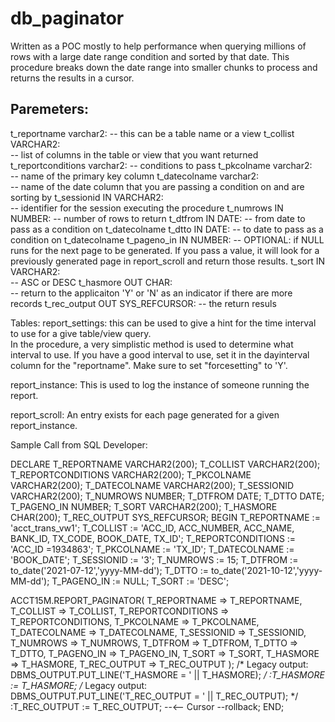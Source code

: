 # db_paginator
Written as a POC mostly to help performance when querying millions of rows with a large date range condition and sorted by that date. This procedure breaks down the date range into smaller chunks to process and returns the results in a cursor.

## Paremeters:

t_reportname varchar2: 
    -- this can be a table name or a view
t_collist VARCHAR2:  
    -- list of columns in the table or view that you want returned
t_reportconditions varchar2: 
    -- conditions to pass
t_pkcolname varchar2:  
    -- name of the primary key column
t_datecolname varchar2:  
    -- name of the date column that you are passing a condition on and are sorting by
t_sessionid IN VARCHAR2:  
    -- identifier for the session executing the procedure
t_numrows IN NUMBER: 
    -- number of rows to return
t_dtfrom IN DATE: 
    -- from date to pass as a condition on t_datecolname
t_dtto IN DATE: 
    -- to date to pass as a condition on t_datecolname
t_pageno_in IN NUMBER: 
    -- OPTIONAL: if NULL runs for the next page to be generated.  If you pass a value, it will look for a previously generated page in report_scroll and return those results.
t_sort IN VARCHAR2:  
    -- ASC or DESC
t_hasmore OUT CHAR:  
    -- return to the applicaiton 'Y' or 'N' as an indicator if there are more records
t_rec_output OUT SYS_REFCURSOR:
     -- the return resuls


Tables:
report_settings:
    this can be used to give a hint for the time interval to use for a give table/view query.  
    In the procedure, a very simplistic method is used to determine what interval to use.  If you have a good interval to use, set it in the dayinterval column for the "reportname". Make sure to set "forcesetting" to 'Y'.

report_instance:
    This is used to log the instance of someone running  the report.

report_scroll:
    An entry exists for each page generated for a given report_instance.       

Sample Call from SQL Developer:


DECLARE
  T_REPORTNAME VARCHAR2(200);
  T_COLLIST VARCHAR2(200);
  T_REPORTCONDITIONS VARCHAR2(200);
  T_PKCOLNAME VARCHAR2(200);
  T_DATECOLNAME VARCHAR2(200);
  T_SESSIONID VARCHAR2(200);
  T_NUMROWS NUMBER;
  T_DTFROM DATE;
  T_DTTO DATE;
  T_PAGENO_IN NUMBER;
  T_SORT VARCHAR2(200);
  T_HASMORE CHAR(200);
  T_REC_OUTPUT SYS_REFCURSOR;
BEGIN
  T_REPORTNAME := 'acct_trans_vw1';
  T_COLLIST := 'ACC_ID, ACC_NUMBER, ACC_NAME, BANK_ID, TX_CODE, BOOK_DATE, TX_ID';
  T_REPORTCONDITIONS := 'ACC_ID =1934863';
  T_PKCOLNAME := 'TX_ID';
  T_DATECOLNAME := 'BOOK_DATE';
  T_SESSIONID := '3';
  T_NUMROWS := 15;
  T_DTFROM := to_date('2021-07-12','yyyy-MM-dd');
  T_DTTO := to_date('2021-10-12','yyyy-MM-dd');
  T_PAGENO_IN := NULL;
  T_SORT := 'DESC';

  ACCT15M.REPORT_PAGINATOR(
    T_REPORTNAME => T_REPORTNAME,
    T_COLLIST => T_COLLIST,
    T_REPORTCONDITIONS => T_REPORTCONDITIONS,
    T_PKCOLNAME => T_PKCOLNAME,
    T_DATECOLNAME => T_DATECOLNAME,
    T_SESSIONID => T_SESSIONID,
    T_NUMROWS => T_NUMROWS,
    T_DTFROM => T_DTFROM,
    T_DTTO => T_DTTO,
    T_PAGENO_IN => T_PAGENO_IN,
    T_SORT => T_SORT,
    T_HASMORE => T_HASMORE,
    T_REC_OUTPUT => T_REC_OUTPUT
  );
  /* Legacy output: 
DBMS_OUTPUT.PUT_LINE('T_HASMORE = ' || T_HASMORE);
*/ 
  :T_HASMORE := T_HASMORE;
  /* Legacy output: 
DBMS_OUTPUT.PUT_LINE('T_REC_OUTPUT = ' || T_REC_OUTPUT);
*/ 
  :T_REC_OUTPUT := T_REC_OUTPUT; --<-- Cursor
--rollback; 
END;
